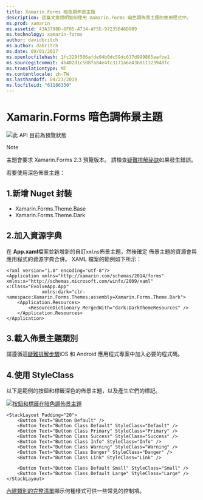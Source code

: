 ```yaml
---
title: Xamarin.Forms 暗色調佈景主題
description: 這篇文章說明如何使用 Xamarin.Forms 暗色調佈景主題的應用程式中。
ms.prod: xamarin
ms.assetid: 43A3798D-6F05-4734-AF5E-97235B46D9B9
ms.technology: xamarin-forms
author: davidbritch
ms.author: dabritch
ms.date: 09/01/2017
ms.openlocfilehash: 1fc329f506afde04b0dc59dc637d999865aafbe1
ms.sourcegitcommit: 4b402d1c508fa84e4fc3171a6e43b811323948fc
ms.translationtype: MT
ms.contentlocale: zh-TW
ms.lasthandoff: 04/23/2019
ms.locfileid: "61186330"
---
```

# <a name="xamarinforms-dark-theme"></a>Xamarin.Forms 暗色調佈景主題

![](~/media/shared/preview.png "此 API 目前為預覽狀態")

> [!NOTE]
> 主題會要求 Xamarin.Forms 2.3 預覽版本。 請檢查[疑難排解祕訣](~/xamarin-forms/user-interface/themes/index.md)如果發生錯誤。

若要使用深色佈景主題：

## <a name="1-add-nuget-packages"></a>1.新增 Nuget 封裝

* Xamarin.Forms.Theme.Base
* Xamarin.Forms.Theme.Dark

## <a name="2-add-to-the-resource-dictionary"></a>2.加入資源字典

在  **App.xaml**檔案並新增新的自訂`xmlns`佈景主題，然後確定 佈景主題的資源會與應用程式的資源字典合併。
XAML 檔案的範例如下所示：

```xaml
<?xml version="1.0" encoding="utf-8"?>
<Application xmlns="http://xamarin.com/schemas/2014/forms" xmlns:x="http://schemas.microsoft.com/winfx/2009/xaml" x:Class="EvolveApp.App"
             xmlns:dark="clr-namespace:Xamarin.Forms.Themes;assembly=Xamarin.Forms.Theme.Dark">
    <Application.Resources>
        <ResourceDictionary MergedWith="dark:DarkThemeResources" />
    </Application.Resources>
</Application>
```

## <a name="3-load-theme-classes"></a>3.載入佈景主題類別

請遵循這[疑難排解步驟](~/xamarin-forms/user-interface/themes/index.md)iOS 和 Android 應用程式專案中加入必要的程式碼。

## <a name="4-use-styleclass"></a>4.使用 StyleClass

以下是範例的按鈕和標籤深色的佈景主題，以及產生它們的標記。

[![](dark-images/dark-theme-sml.png "按鈕和標籤在暗色調佈景主題")](dark-images/dark-theme.png#lightbox "按鈕和標籤在暗色調佈景主題")

```xaml
<StackLayout Padding="20">
    <Button Text="Button Default" />
    <Button Text="Button Class Default" StyleClass="Default" />
    <Button Text="Button Class Primary" StyleClass="Primary" />
    <Button Text="Button Class Success" StyleClass="Success" />
    <Button Text="Button Class Info" StyleClass="Info" />
    <Button Text="Button Class Warning" StyleClass="Warning" />
    <Button Text="Button Class Danger" StyleClass="Danger" />
    <Button Text="Button Class Link" StyleClass="Link" />

    <Button Text="Button Class Default Small" StyleClass="Small" />
    <Button Text="Button Class Default Large" StyleClass="Large" />
</StackLayout>
```

[內建類別的完整清單](~/xamarin-forms/user-interface/themes/index.md)顯示何種樣式可供一些常見的控制項。
